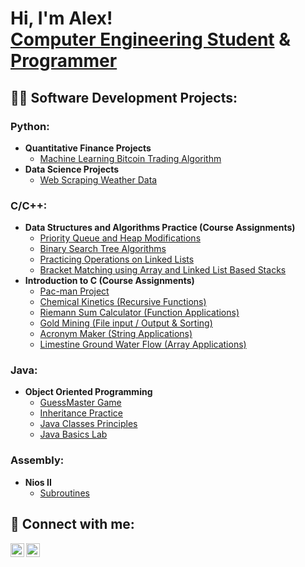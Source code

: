 <h1>Hi, I'm Alex! <br/><a href="https://www.linkedin.com/in/alex-morra">Computer Engineering Student</a> & <br/><a href="https://github.com/amorra1">Programmer</a>

<h2>👨‍💻 Software Development Projects:</h2>

<b><h3>Python:</h3></b>
- <b>Quantitative Finance Projects</b>
  - [Machine Learning Bitcoin Trading Algorithm](https://github.com/amorra1/BitcoinMLAlgorithm)
- <b>Data Science Projects</b>
  - [Web Scraping Weather Data](https://github.com/amorra1/WebScraping)

<b><h3>C/C++:</h3></b>
- <b>Data Structures and Algorithms Practice (Course Assignments)</b>
  - [Priority Queue and Heap Modifications](https://github.com/amorra1/lab6)
  - [Binary Search Tree Algorithms](https://github.com/amorra1/lab5)
  - [Practicing Operations on Linked Lists](https://github.com/amorra1/LinkedListPractice)
  - [Bracket Matching using Array and Linked List Based Stacks](https://github.com/amorra1/ArrayAndLinkedListsStacks)
- <b>Introduction to C (Course Assignments)</b>
  - [Pac-man Project](https://github.com/amorra1/PacManProject)
  - [Chemical Kinetics (Recursive Functions)](https://github.com/amorra1/ChemicalKinetics)
  - [Riemann Sum Calculator (Function Applications)](https://github.com/amorra1/RiemannSum)
  - [Gold Mining (File input / Output & Sorting)](https://github.com/amorra1/GoldMining)
  - [Acronym Maker (String Applications)](https://github.com/)
  - [Limestine Ground Water Flow (Array Applications)](https://github.com/)

<b><h3>Java:</h3></b>
- <b>Object Oriented Programming</b>
  - [GuessMaster Game](https://github.com/amorra1/GuessMaster)
  - [Inheritance Practice](https://github.com/amorra1/InheritancePractice)
  - [Java Classes Principles](https://github.com/amorra1/ValidDatesAndStocks)
  - [Java Basics Lab](https://github.com/amorra1/DateApp)
 
<b><h3>Assembly:</h3></b>
- <b>Nios II</b>
  - [Subroutines](https://github.com/amorra1/NiosIISubroutines)


<!--

<h2>📺 Popular YouTube Videos</h2>

- [How to get into Cybersecurity Starting From Zero](https://www.youtube.com/watch?v=a83ASGn_V_s)
- [A Day in the Life of a Cybersecurity Anayst](https://www.youtube.com/watch?v=uHy3oM7NnoU)
- [How to Create a KeyLogger (C#)](https://www.youtube.com/watch?v=N-L9hklSlNk)
- [Ransomware Demonstration (C#)](https://www.youtube.com/watch?v=OfvdQeh79s0)
- [Is WGU Legit?](https://www.youtube.com/watch?v=E2MwRWxDBkA)
-->
<h2> 🤳 Connect with me:</h2>

[<img align="left" alt="AlexMorra | LinkedIn" width="22px" src="https://cdn.jsdelivr.net/npm/simple-icons@v3/icons/linkedin.svg" />][linkedin]
[<img align="left" alt="AlexMorra | Instagram" width="22px" src="https://cdn.jsdelivr.net/npm/simple-icons@v3/icons/instagram.svg" />][instagram]

[instagram]: https://www.instagram.com/alex_morra1/
[linkedin]: https://linkedin.com/in/alex-morra
